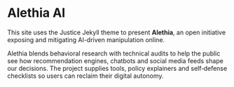 # Alethia AI

This site uses the Justice Jekyll theme to present **Alethia**, an open initiative exposing and mitigating AI-driven manipulation online.

Alethia blends behavioral research with technical audits to help the public see how recommendation engines, chatbots and social media feeds shape our decisions. The project supplies tools, policy explainers and self‑defense checklists so users can reclaim their digital autonomy.
